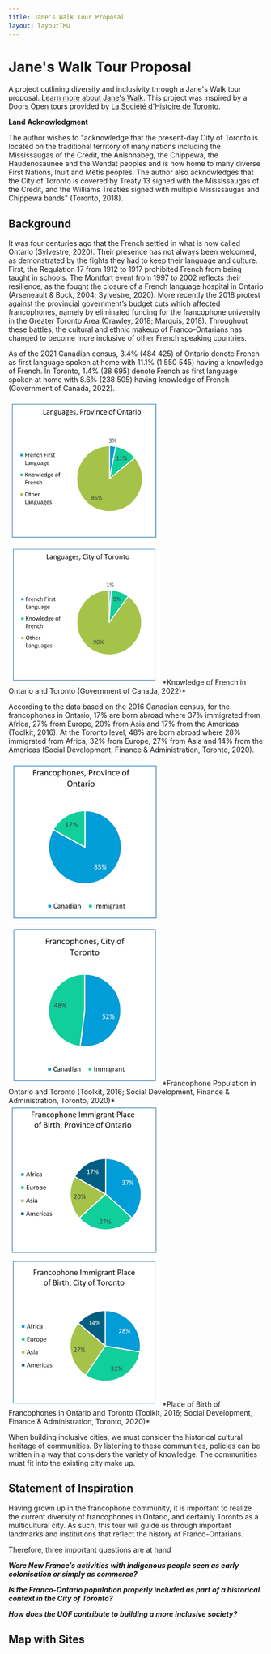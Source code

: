```yaml
---
title: Jane's Walk Tour Proposal
layout: layoutTMU
---
```

# Jane's Walk Tour Proposal
A project outlining diversity and inclusivity through a Jane's Walk tour proposal. [Learn more about Jane's Walk](https://janeswalk.org/about/). This project was inspired by a Doors Open tours provided by [La Société d'Histoire de Toronto](https://sht.ca/). 


**Land Acknowledgment**

The author wishes to &#34;acknowledge that the present-day City of Toronto is located on the traditional territory of many nations including the Mississaugas of the Credit, the Anishnabeg, the Chippewa, the Haudenosaunee and the Wendat peoples and is now home to many diverse First Nations, Inuit and Métis peoples. The author also acknowledges that the City of Toronto is covered by Treaty 13 signed with the Mississaugas of the Credit, and the Williams Treaties signed with multiple Mississaugas and Chippewa bands&#34; (Toronto, 2018).


## Background

It was four centuries ago that the French settled in what is now called Ontario (Sylvestre, 2020). Their presence has not always been welcomed, as demonstrated by the fights they had to keep their language and culture. First, the Regulation 17 from 1912 to 1917 prohibited French from being taught in schools. The Montfort event from 1997 to 2002 reflects their resilience, as the fought the closure of a French language hospital in Ontario (Arseneault & Bock, 2004; Sylvestre, 2020). More recently the 2018 protest against the provincial government’s budget cuts which affected francophones, namely by eliminated funding for the francophone university in the Greater Toronto Area (Crawley, 2018; Marquis, 2018). Throughout these battles, the cultural and ethnic makeup of Franco-Ontarians has changed to become more inclusive of other French speaking countries.


As of the 2021 Canadian census, 3.4% (484 425) of Ontario denote French as first language spoken at home with 11.1% (1 550 545) having a knowledge of French. In Toronto, 1.4% (38 695) denote French as first language spoken at home with 8.6% (238 505) having knowledge of French (Government of Canada, 2022).

<img src="charts/francophonecharts_languageON.jpg" width="300">
<img src="charts/francophonecharts_languageTO.jpg" width="300">
*Knowledge of French in Ontario and Toronto (Government of Canada, 2022)*

According to the data based on the 2016 Canadian census, for the francophones in Ontario, 17% are born abroad where 37% immigrated from Africa, 27% from Europe, 20% from Asia and 17% from the Americas (Toolkit, 2016). At the Toronto level, 48% are born abroad where 28% immigrated from Africa, 32% from Europe, 27% from Asia and 14% from the Americas (Social Development, Finance & Administration, Toronto, 2020).

<img src="charts/francophonecharts_francophonepopON.jpg" width="300">
<img src="charts/francophonecharts_francophonepopTO.jpg" width="300">
*Francophone Population in Ontario and Toronto (Toolkit, 2016; Social Development, Finance & Administration, Toronto, 2020)*

<img src="charts/francophonecharts_immigrantsON.jpg" width="300">
<img src="charts/francophonecharts_immigrantsTO.jpg" width="300">
 *Place of Birth of Francophones in Ontario and Toronto (Toolkit, 2016; Social Development, Finance & Administration, Toronto, 2020)*

When building inclusive cities, we must consider the historical cultural heritage of communities. By listening to these communities, policies can be written in a way that considers the variety of knowledge. The communities must fit into the existing city make up.

## Statement of Inspiration
Having grown up in the francophone community, it is important to realize the current diversity of francophones in Ontario, and certainly Toronto as a multicultural city. As such, this tour will guide us through important landmarks and institutions that reflect the history of Franco-Ontarians.

Therefore, three important questions are at hand

***Were New France’s activities with indigenous people seen as early colonisation or simply as commerce?***

***Is the Franco-Ontario population properly included as part of a historical context in the City of Toronto?***

***How does the UOF contribute to building a more inclusive society?***


## Map with Sites
<div id="mapidjanewalk" style="width: 700px; height: 500px">
      <script>
          var fortrIcon = L.icon({
              iconUrl: 'icons/fortr_icon.png',
              iconSize:     [30, 90], // size of the icon
              iconAnchor:   [20, 50], // point of the icon which will correspond to marker's location
              popupAnchor:  [1, -50] // point from which the popup should open relative to the iconAnchor
            });
          var parcebIcon = L.icon({
              iconUrl: 'icons/parceb_icon.png',
              iconSize:     [80, 50], // size of the icon
              iconAnchor:   [40, 20], // point of the icon which will correspond to marker's location
              popupAnchor:  [1, -10] // point from which the popup should open relative to the iconAnchor
          });
          var afrIcon = L.icon({
              iconUrl: 'icons/afr_icon.png',
              iconSize:     [38, 50], // size of the icon
              iconAnchor:   [20, 20], // point of the icon which will correspond to marker's location
              popupAnchor:  [1, -10] // point from which the popup should open relative to the iconAnchor
          });
          var uofIcon = L.icon({
              iconUrl: 'icons/uof_icon.png',
              iconSize:     [38, 40], // size of the icon
              iconAnchor:   [30, 20], // point of the icon which will correspond to marker's location
              popupAnchor:  [1, -10] // point from which the popup should open relative to the iconAnchor
          });
            var mapjanewalk = L.map('mapidjanewalk').setView([43.665233, -79.421693], 12);
            L.tileLayer('https://api.mapbox.com/styles/v1/{id}/tiles/{z}/{x}/{y}?access_token={accessToken}', {
                  attribution: '© <a href="https://www.mapbox.com/about/maps/">Mapbox</a> © <a href="http://www.openstreetmap.org/copyright">OpenStreetMap</a> <strong><a href="https://www.mapbox.com/map-feedback/" target="_blank">Improve this map</a></strong>',
                  maxZoom: 18,
                  id: 'mapbox/streets-v11',
                  accessToken: 'pk.eyJ1IjoiZ3BlcnJlYXVsdDkxIiwiYSI6ImNqdXJqYmxubTBpbDU0M25wdm5hMnk2dGEifQ.xS5T9S5SvQKL8wiChwUErA'
            }).addTo(mapjanewalk)
            L.marker([43.651912, -79.490305],{icon:parcebIcon}).addTo(mapjanewalk)
            .bindPopup('Étienne Brûlé Park');
            L.marker([43.630658, -79.423548],{icon:fortrIcon}).addTo(mapjanewalk)
            .bindPopup('Fort Rouillé')
            .openPopup();
            L.marker([43.66877704481316,-79.40501414188695],{icon:afrIcon}).addTo(mapjanewalk)
            .bindPopup('Alliance Française Toronto Campus');
            L.marker([43.644849, -79.369394],{icon:uofIcon}).addTo(mapjanewalk)
            .bindPopup('Université de l&#8217;Ontario français');
            L.marker([43.64662,-79.40244]).addTo(mapjanewalk)
            .bindPopup('Centre Francophone du Grand Toronto');
            function routestyle(feature) {
                return {
                  fillColor: "#194a8d",
                  weight: 5,
                  opacity: 0.5,
                  color: "#194a8d",
                  fillOpacity: 0.1
                };
            }
            function forEachFeature(feature, layer) {
                var popupContent =  feature.properties.name;
                layer.bindPopup(popupContent);
                //layer.bindTooltip(popupContent);
            }
            $.getJSON("geo_layers/janeswalkroute.geojson",function(data){
                  L.geoJson(data, {
                      style: routestyle,
                      onEachFeature: forEachFeature
                  }).addTo(mapjanewalk);

            });
            var legend = L.control({position: 'bottomleft'});
            legend.onAdd = function (mapjanewalk) {
                  var div = L.DomUtil.create('div', 'info legend');
                  div.innerHTML += '<i class="line" style="background: #194a8d"></i><span>Jane&#8217s Walk Route</span><br>';
                  return div
            }
            legend.addTo(mapjanewalk);
     </script>
</div>
*Interactive Map of Sites with Route*

**Transit Directions**

The transit walk uses TTC buses and subway. It starts at **Fort Rouillé** (next to Scadding Cabin on CNE grounds).
1. A short walk to take the 29 Dufferin bus northbound (14470 Saskatchewan Rd at Dufferin St) to Dufferin Station.
2. Then, a Westbound Line 2 Train to Old Mill Station.
3. A short walk to **Étienne Brûlé Park** (10 Catherine St).
4. A walk back to Old Mill Station to take an Eastbound Line 2 Train to Spadina Station.
5. A short walk along Spadina Avenue to **Alliance Française Toronto Campus** (24 Spadina Rd).
6. Walk back to Spadina, to take a Southbound Line 1 Train to Union Station.
7. Exit Union Station at Bay Street and take Southbound 19 Bay bus (246 Bay St at Front St) to Lower Jarvis St (15320 Queens Quay at Lower Jarvis St).
8. Walk to **Université de l’Ontario français** (9 Lower Jarvis St).



## Fort Rouillé

Trading post between the French and indigenous people existed along the shores of Lake Ontario, the first in 1720 along the Humber River, the second 1750 at the mouth of the Humber River and finally Fort Rouillé in 1750-51 until its ordered destruction in 1759 (Marsh, 2015b; Sylvestre, 2019). Stone is laid on the former boundaries of the fort, with a plaque indicating its function as a fur trading post. This marks an important relationship between indigenous people, as trade was of high importance in New France (Sylvestre, 2019, 2020). With current knowledge of how indigenous people were treated in Canada, the monument provides a reflective moment to consider New France’s initial trading with indigenous people.

*Fort Rouillé monument*
![Fort Rouillé monument](./walkpics/fortr1.jpg)

*Fort Rouillé plaque*
![Fort Rouillé plaque](./walkpics/fortr2.jpg)

*Fort Rouillé plaque with building details*
![Fort Rouillé plaque details](./walkpics/fortr3.jpg)

## Étienne Brûlé Park

This park is named after the French explorer Étienne Brûlé who in 1610 arrived in what is now called Ontario. Brûlé lived amongst the indigenous people, adopting their language and way of life, a key feature of how the relationship between Europeans and indigenous people occurred in New France (Arseneault & Bock, 2004; Marsh, 2015a). In fact, during Samuel de Champlain’s campaign against the Iroquois with the Hurons, Brûlé joined the Hurons making their way south, presumably using the Humber River to reach Lake Ontario (Marsh, 2015a; Sylvestre, 2019). Nearby streets south of Bloor St are also named after him, including Brule Crescent, Brule Gardens and Brule Terrace. The city’s decision to use this name holds a significant contribution to the history of French presence in Ontario, as Brûlé was possibly one of the first to see these lands occupied by indigenous people. [City of Toronto Parks Information](https://www.toronto.ca/data/parks/prd/facilities/complex/10/index.html)

*Étienne Brûlé Park overlooking the Humber River*
![Park Étienne Brulé](./walkpics/parkec.jpg)

*Old Mill bridge over Humber River next to Étienne Brûlé Park*
![Old Mill bridge](./walkpics/parkec2.jpg)


## Alliance Française - Toronto Campus

This charitable and non-profit organization aims to “embody the current value of humanism, respect for linguistics, and cultural diversity” (Alliance Française, n.d.). Their service towards the community includes a French language school offering diverse cultural activities and courses to promote the language and bilingualism. Indeed, they cater to not only school children, but adults with different levels of French language abilities, with their campus located alongside the Spadina Theatre (Alliance Française, n.d.). Their commitment shows how the diversity of learning is important to maintain a strong community within a large metropolis. Franco-Ontarians make up not only decedents of New France, but also people from other French speaking countries that seek to integrate with the city's francophones. [Visit their website](https://www.alliance-francaise.ca/en/)

*Alliance Française Entrance on Spadina Ave*
![Alliance Française](./walkpics/afto.jpg)

*Alliance Française Spadina Theatre*
![Alliance Française Spadina Theatre](./walkpics/aftost.jpg)


## Université de l'Ontario français

The recently opened campus is a key success of the fights to protect francophone cultural heritage. After the 2018 protest, the government reinstated their commitment to fund the university with the Université de l’Ontario français Act, 2017. As preamble, the Act states that “The French language is an historic and honoured language in Ontario. The establishment of a university with a mission to serve the French-speaking community will help to promote a strong, vibrant, inclusive Francophone culture[…].” (Ontario, 2014), a clear indication of the importance of this community to offer higher education. The university offers a short program on immigration, diversity, and inclusion, “focusing on the diversity of peoples and individuals in society, the cohabitation of diverse languages and cultures, population and migration […] to respond to needs of the labour market” (Université de l’Ontario français, 2022a, 2022b). Other programs aim to respond to the current needs of market seeking bilingual individuals. [University's website (french)](https://uontario.ca/)

*Université de l'Ontario français campus entrance*
![Université de Ontario français](./walkpics/uof.jpg)

*Université de l'Ontario français sign along Lower Jarvis*
![Université de Ontario français sign](./walkpics/uof2.jpg)



## Outcomes and Takeaways

By reflecting on the three questions, we can assess and understand the purpose of this tour through a diversity and inclusivity lens.

***Were New France’s activities with indigenous people seen as early colonisation or simply as commerce?***

Although Étienne Brûlé’s history shows a will to integrate amongst the indigenous people, we cannot overstate his more controversial actions amongst the people, including tales of debauchery (Sylvestre, 2019). The earlier French colonizers also sought to push their religious views onto the indigenous people (Arseneault & Bock, 2004). As such, colonization was in full swing before the arrival of the English.

***Is the Franco-Ontario population properly included as part of a historical context in the City of Toronto?***

Landmarks and names are an important contributor to the history of French presence in the City of Toronto. Their actions and feats are recognized by way of imprints into the city’s cultural heritage. Franco-Ontarians and francophones alike can look back to the earlier settlement that would become the City of Toronto, where current cultural events and activities continue the presence of francophone in the city.

***How does the UOF contribute to building a more inclusive society?***

The university’s mandate to offer programs in French to the francophone population in the country’s most populous city is a result of years of battles to recognize the present and historical imprints of French in the province and city. From obtaining educational rights to higher levels of education, the community can integrate newcomers amongst the existing population, where francophones in Ontario are not just those descendants of New France. Indeed, immigrants can feel welcomed and attain higher education, while Francophiles can also integrate into the community using programs such as Alliance Française. Together the francophone community of Toronto can evolve past the historical context and utilize services that help build an inclusive society.

## Honorable Mention: Centre Francophone du Grand Toronto

The author wishes to include this last site (located at 555 Richmond St W) that offers services for new commers and refugees, which is important when it comes to francophones and their inclusion into the city. [Visit their website (french)](https://www.centrefranco.org/)

### References

All photographs taken by author on November 21, 2022

Alliance Française. (n.d.). About us. Alliance Française Toronto. Retrieved November 19, 2022, from https://www.alliance-francaise.ca/en/who/about-us

Arseneault, S., & Bock, M. (Eds.). (2004). L’Ontario français: Des Pays-d’en-Haut à nos jours. Centre franco-ontarien de ressources pédagogiques.

Crawley, M. (2018, December 1). How Ontario’s francophones are teaching Doug Ford a French lesson. CBC. https://www.cbc.ca/news/canada/toronto/doug-ford-ontario-french-protests-1.4927217

Government of Canada, S. C. (2022, February 9). Profile table, Census Profile, 2021 Census of Population—Ontario &#91;Province&#93;;Toronto, City (C) &#91;Census subdivision&#93;, Ontario. https://www12.statcan.gc.ca/census-recensement/2021/dp-pd/prof/index.cfm?Lang=E

Marquis, M. (2018, December 1). Franco-Ontarians protest Ford government’s cuts to services for French speakers - CityNews Toronto. Citynews Toronto. https://toronto.citynews.ca/2018/12/01/ontario-francophone-protests/

Marsh, J. H. (2015a, January 14). Étienne Brûlé - The Canadian Encyclopedia. The Canadian Encyclopedia. https://www.thecanadianencyclopedia.ca/en/article/etienne-brule

Marsh, J. H. (2015b, July 2). Toronto Feature: Fort Rouillé - The Canadian Encyclopedia. The Canadian Encyclopedia. https://thecanadianencyclopedia.ca/en/article/toronto-feature-fort-rouille

Ontario. (2014, July 24). Université de l’Ontario français Act, 2017, S.O. 2017, c. 34, Sched. 43. Ontario.Ca. https://www.ontario.ca/laws/view

Social Development, Finance & Administration, Toronto. (2020). A profile of the Francophone Communities in Toronto. https://www.toronto.ca/legdocs/mmis/2020/fa/bgrd/backgroundfile-145323.pdf

Sylvestre, P.-F. (2019). L’Ontario français, quatre siècles d’histoire (Les Éditions David).

Sylvestre, P.-F. (2020, September 23). Francophones of Ontario (Franco-Ontarians) - The Canadian Encyclopedia. The Canadian Encyclopedia. https://www.thecanadianencyclopedia.ca/en/article/franco-ontarians

Toolkit, W. E. (2016, June 15). Infographic: The French Presence in Ontario. https://www.clo-ocol.gc.ca/en/statistics/infographics/french-presence-ontario

Toronto, C. of. (2018, December 13). Land Acknowledgement (Toronto, Ontario, Canada). City of Toronto; City of Toronto. https://www.toronto.ca/city-government/accessibility-human-rights/indigenous-affairs-office/land-acknowledgement/

Université de l’Ontario français. (2022a, September 6). La rentrée 2022 de l’UOF: Voir plus loin. https://uontario.ca/actualites-etudiants/la-rentree-2022-de-luof-voir-plus-loin

Université de l’Ontario français. (2022b, November 18). A look inside Toronto’s only francophone university. https://www.macleans.ca/longforms/torontos-only-francophone-university-uof/

Cette page est aussi disponible [en Français](/janewalktourfr)
